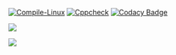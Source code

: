 [![Compile-Linux](https://github.com/venkatbajaj/StepIn_Case_Study/actions/workflows/compile.yml/badge.svg)](https://github.com/venkatbajaj/StepIn_Case_Study/actions/workflows/compile.yml)
[![Cppcheck](https://github.com/venkatbajaj/StepIn_Case_Study/actions/workflows/Codequality.yml/badge.svg)](https://github.com/venkatbajaj/StepIn_Case_Study/actions/workflows/Codequality.yml)
[![Codacy Badge](https://app.codacy.com/project/badge/Grade/4a8ec0e723f241ff98ceb7589eefdcc0)](https://www.codacy.com/gh/venkatbajaj/StepIn_Case_Study/dashboard?utm_source=github.com&amp;utm_medium=referral&amp;utm_content=venkatbajaj/StepIn_Case_Study&amp;utm_campaign=Badge_Grade)

![](https://www.code-inspector.com/project/28922/score/svg)

![](https://www.code-inspector.com/project/28922/status/svg)

